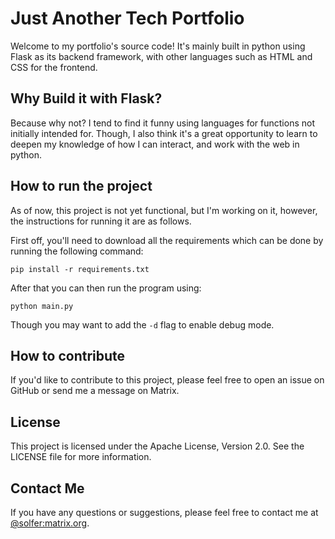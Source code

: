 # Just Another Tech Portfolio
Welcome to my portfolio's source code!
It's mainly built in python using Flask as its backend 
framework, with other languages such as HTML and CSS for 
the frontend.

## Why Build it with Flask?
Because why not? I tend to find it funny using languages 
for functions not initially intended for.
Though, I also think it's a great opportunity to learn to 
deepen my knowledge of how I can interact, and work with the 
web in python.

## How to run the project
As of now, this project is not yet functional, but I'm working 
on it, however, the instructions for running it are as follows.

First off, you'll need to download all the requirements which 
can be done by running the following command:
```
pip install -r requirements.txt
```
After that you can then run the program using:
```
python main.py
```
Though you may want to add the `-d` flag to enable debug mode.

## How to contribute
If you'd like to contribute to this project, please feel free to 
open an issue on GitHub or send me a message on Matrix.

## License
This project is licensed under the Apache License, Version 2.0. 
See the LICENSE file for more information.

## Contact Me
If you have any questions or suggestions, please feel free to 
contact me at [@solfer:matrix.org](https://matrix.to/#/@solfer:matrix.org).
